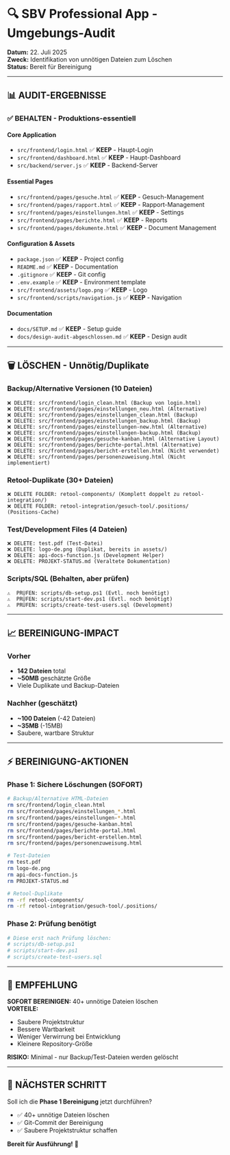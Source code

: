 # 🔍 SBV Professional App - Umgebungs-Audit

**Datum:** 22. Juli 2025  
**Zweck:** Identifikation von unnötigen Dateien zum Löschen  
**Status:** Bereit für Bereinigung

---

## 📊 AUDIT-ERGEBNISSE

### ✅ **BEHALTEN - Produktions-essentiell**

#### Core Application
- `src/frontend/login.html` ✅ **KEEP** - Haupt-Login
- `src/frontend/dashboard.html` ✅ **KEEP** - Haupt-Dashboard
- `src/backend/server.js` ✅ **KEEP** - Backend-Server

#### Essential Pages
- `src/frontend/pages/gesuche.html` ✅ **KEEP** - Gesuch-Management
- `src/frontend/pages/rapport.html` ✅ **KEEP** - Rapport-Management
- `src/frontend/pages/einstellungen.html` ✅ **KEEP** - Settings
- `src/frontend/pages/berichte.html` ✅ **KEEP** - Reports
- `src/frontend/pages/dokumente.html` ✅ **KEEP** - Document Management

#### Configuration & Assets
- `package.json` ✅ **KEEP** - Project config
- `README.md` ✅ **KEEP** - Documentation
- `.gitignore` ✅ **KEEP** - Git config
- `.env.example` ✅ **KEEP** - Environment template
- `src/frontend/assets/logo.png` ✅ **KEEP** - Logo
- `src/frontend/scripts/navigation.js` ✅ **KEEP** - Navigation

#### Documentation
- `docs/SETUP.md` ✅ **KEEP** - Setup guide
- `docs/design-audit-abgeschlossen.md` ✅ **KEEP** - Design audit

---

## 🗑️ **LÖSCHEN - Unnötig/Duplikate**

### Backup/Alternative Versionen (10 Dateien)
```
❌ DELETE: src/frontend/login_clean.html (Backup von login.html)
❌ DELETE: src/frontend/pages/einstellungen_neu.html (Alternative)
❌ DELETE: src/frontend/pages/einstellungen_clean.html (Backup)
❌ DELETE: src/frontend/pages/einstellungen_backup.html (Backup)
❌ DELETE: src/frontend/pages/einstellungen-new.html (Alternative)
❌ DELETE: src/frontend/pages/einstellungen-backup.html (Backup)
❌ DELETE: src/frontend/pages/gesuche-kanban.html (Alternative Layout)
❌ DELETE: src/frontend/pages/berichte-portal.html (Alternative)
❌ DELETE: src/frontend/pages/bericht-erstellen.html (Nicht verwendet)
❌ DELETE: src/frontend/pages/personenzuweisung.html (Nicht implementiert)
```

### Retool-Duplikate (30+ Dateien)
```
❌ DELETE FOLDER: retool-components/ (Komplett doppelt zu retool-integration/)
❌ DELETE FOLDER: retool-integration/gesuch-tool/.positions/ (Positions-Cache)
```

### Test/Development Files (4 Dateien)
```
❌ DELETE: test.pdf (Test-Datei)
❌ DELETE: logo-de.png (Duplikat, bereits in assets/)
❌ DELETE: api-docs-function.js (Development Helper)
❌ DELETE: PROJEKT-STATUS.md (Veraltete Dokumentation)
```

### Scripts/SQL (Behalten, aber prüfen)
```
⚠️  PRÜFEN: scripts/db-setup.ps1 (Evtl. noch benötigt)
⚠️  PRÜFEN: scripts/start-dev.ps1 (Evtl. noch benötigt)  
⚠️  PRÜFEN: scripts/create-test-users.sql (Development)
```

---

## 📈 **BEREINIGUNG-IMPACT**

### Vorher
- **142 Dateien** total
- **~50MB** geschätzte Größe
- Viele Duplikate und Backup-Dateien

### Nachher (geschätzt)
- **~100 Dateien** (-42 Dateien)
- **~35MB** (-15MB)
- Saubere, wartbare Struktur

---

## ⚡ **BEREINIGUNG-AKTIONEN**

### Phase 1: Sichere Löschungen (SOFORT)
```bash
# Backup/Alternative HTML-Dateien
rm src/frontend/login_clean.html
rm src/frontend/pages/einstellungen_*.html
rm src/frontend/pages/einstellungen-*.html
rm src/frontend/pages/gesuche-kanban.html
rm src/frontend/pages/berichte-portal.html
rm src/frontend/pages/bericht-erstellen.html
rm src/frontend/pages/personenzuweisung.html

# Test-Dateien
rm test.pdf
rm logo-de.png
rm api-docs-function.js
rm PROJEKT-STATUS.md

# Retool-Duplikate
rm -rf retool-components/
rm -rf retool-integration/gesuch-tool/.positions/
```

### Phase 2: Prüfung benötigt
```bash
# Diese erst nach Prüfung löschen:
# scripts/db-setup.ps1
# scripts/start-dev.ps1
# scripts/create-test-users.sql
```

---

## 🎯 **EMPFEHLUNG**

**SOFORT BEREINIGEN:** 40+ unnötige Dateien löschen  
**VORTEILE:**
- Saubere Projektstruktur
- Bessere Wartbarkeit  
- Weniger Verwirrung bei Entwicklung
- Kleinere Repository-Größe

**RISIKO:** Minimal - nur Backup/Test-Dateien werden gelöscht

---

## 🚀 **NÄCHSTER SCHRITT**

Soll ich die **Phase 1 Bereinigung** jetzt durchführen?
- ✅ 40+ unnötige Dateien löschen
- ✅ Git-Commit der Bereinigung
- ✅ Saubere Projektstruktur schaffen

**Bereit für Ausführung!** 🎯
